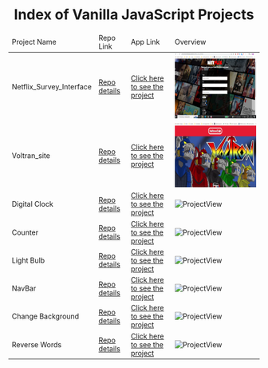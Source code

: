 <p align="center"> 
  
<h1 align="center">Index of Vanilla JavaScript Projects</h1>

</p>

<table>
    <thead>
        <tr>
            <td>Project Name</td>
            <td>Repo Link</td>
            <td>App Link</td>
            <td>Overview</td>
        </tr>
    </thead>
    <tbody> 
        <tr>
            <td>Netflix_Survey_Interface</td>
            <td><a href="https://github.com/BedirhanTalhaKuzucu/form_with_html_css" target="_blank">Repo details</a></td>
            <td><a href="https://bedirhantalhakuzucu.github.io/netflix_survey_interface/" target="_blank">Click here to see the project</a></td>
            <td><img style="width:500px;" src="https://github.com/BedirhanTalhaKuzucu/Index-of-My-Vanilla-JavaScript-Projects/blob/main/media/netflixsurveyformOverview.png" alt="ProjectView" height=130></td> 
        </tr>
        <tr>
            <td>Voltran_site</td>
            <td><a href="https://github.com/BedirhanTalhaKuzucu/voltran_site-" target="_blank">Repo details</a></td>
            <td><a href="https://bedirhantalhakuzucu.github.io/voltran_site-/" target="_blank">Click here to see the project</a></td>
            <td><img style="width:500px;" src="https://github.com/BedirhanTalhaKuzucu/Index-of-My-Vanilla-JavaScript-Projects/blob/main/media/media.gif" alt="ProjectView" height=130></td> 
        </tr>
        <tr>
            <td>Digital Clock</td>
            <td><a href="https://github.com/nurkocar/Digital-Clock" target="_blank">Repo details</a></td>
            <td><a href="https://nurkocar.github.io/Digital-Clock/" target="_blank">Click here to see the project</a></td>
            <td><img style="width:500px;" src="./gifs/DigitalClock.gif" alt="ProjectView" height=130></td> 
        </tr>
        <tr>
            <td>Counter</td>
            <td><a href="https://github.com/nurkocar/Counter" target="_blank">Repo details</a></td>
            <td><a href="https://nurkocar.github.io/Counter/" target="_blank">Click here to see the project</a></td>
            <td><img style="width:500px;" src="./gifs/Counter.gif" alt="ProjectView" height=130></td> 
        </tr>
        <tr>
            <td>Light Bulb</td>
            <td><a href="https://github.com/nurkocar/Light-Bulb-On-Off" target="_blank">Repo details</a></td>
            <td><a href="https://nurkocar.github.io/Light-Bulb-On-Off/" target="_blank">Click here to see the project</a></td>
            <td><img style="width:500px;" src="./gifs/LightBulb.gif" alt="ProjectView" height=130></td> 
        </tr>
        <tr>
            <td>NavBar</td>
            <td><a href="https://github.com/nurkocar/NavBar" target="_blank">Repo details</a></td>
            <td><a href="https://nurkocar.github.io/NavBar/" target="_blank">Click here to see the project</a></td>
            <td><img style="width:500px;" src="./images/NavBar.PNG" alt="ProjectView" height=130></td> 
        </tr>
        <tr>
            <td>Change Background</td>
            <td><a href="https://github.com/nurkocar/Change-Background" target="_blank">Repo details</a></td>
            <td><a href="https://nurkocar.github.io/Change-Background/" target="_blank">Click here to see the project</a></td>
            <td><img style="width:500px;" src="./images/ChangeBackgroungColor.PNG" alt="ProjectView" height=130></td> 
        </tr>
        <tr>
            <td>Reverse Words</td>
            <td><a href="https://github.com/nurkocar/Reverse-Words" target="_blank">Repo details</a></td>
            <td><a href="https://nurkocar.github.io/Reverse-Words/" target="_blank">Click here to see the project</a></td>
            <td><img style="width:500px;" src="ReverseWords.gif" alt="ProjectView" height=130></td> 
        </tr>

</tbody>
</table>
